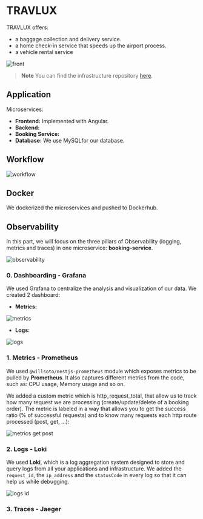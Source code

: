 # TRAVLUX

TRAVLUX offers:
- a baggage collection and delivery service.
- a home check-in service that speeds up the airport process.
- a vehicle rental service

![front](https://user-images.githubusercontent.com/62619786/212910563-b6a336ea-a088-403d-858c-01b978b6424b.png)

> **Note**
> You can find the infrastructure repository [here](https://github.com/NourBelmabrouk/TravelLux_infra).

## Application
Microservices: 
- __Frontend:__ Implemented with Angular. 
- __Backend:__ 
- __Booking Service:__ 
- __Database:__ We use MySQLfor our database.

## Workflow

![workflow](https://user-images.githubusercontent.com/62619786/212779694-e3e9110a-db75-4d6a-81ea-cdd28f572b78.png)


## Docker
We dockerized the microservices and pushed to Dockerhub.

## Observability
In this part, we will focus on the three pillars of Observability (logging, metrics and traces) in one microservice: __booking-service__.

![observability](https://user-images.githubusercontent.com/62619786/212779731-d0634df5-159f-4eab-8d70-034a3e518651.PNG)

### 0. Dashboarding - Grafana
We used Grafana to centralize the analysis and visualization of our data. We created 2 dashboard:
- __Metrics:__

![metrics](https://user-images.githubusercontent.com/62619786/212911227-60f347d8-348b-45e1-ba5b-120acba60dc5.png)

- __Logs:__

![logs](https://user-images.githubusercontent.com/62619786/212911340-85af592b-d0d3-47ce-b458-e35f559461bc.png)

### 1. Metrics - Prometheus 
We used ``@willsoto/nestjs-prometheus`` module which exposes metrics to be pulled by __Prometheus__. It also captures different metrics from the code, such as: CPU usage, Memory usage and so on.

We added a custom metric which is http_request_total, that allow us to track how many request we are processing (create/update/delete of a booking order).
The metric is labeled in a way that allows you to get the success ratio (% of successful requests) and to know many requests each http route processed (post, get, ...):

![metrics get post](https://user-images.githubusercontent.com/62619786/212911694-6ea78a4a-8f95-4e96-834d-a615ce3ff0a3.png)

### 2. Logs - Loki 
We used __Loki__, which is a log aggregation system designed to store and query logs from all your applications and infrastructure.
We added the ``request_id``, the ``ip_address`` and the ``statusCode`` in every log so that it can help us while debugging.

![logs id](https://user-images.githubusercontent.com/62619786/212911657-90c8565b-2308-4687-8828-825da2f7055b.png)

### 3. Traces - Jaeger 